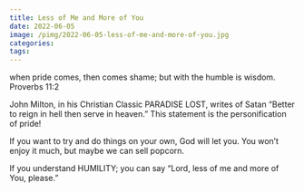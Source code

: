 ```yaml
---
title: Less of Me and More of You
date: 2022-06-05
image: /pimg/2022-06-05-less-of-me-and-more-of-you.jpg
categories:
tags:
---
```


<p data-block-key="kkjey">when pride comes, then comes shame; but with the humble is wisdom. Proverbs 11:2</p><p data-block-key="98p1s">John Milton, in his Christian Classic PARADISE LOST, writes of Satan “Better to reign in hell then serve in heaven.” This statement is the personification of pride!</p><p data-block-key="5r8u2">If you want to try and do things on your own, God will let you. You won’t enjoy it much, but maybe we can sell popcorn.</p><p data-block-key="b0bll">If you understand HUMILITY; you can say “Lord, less of me and more of You, please.”</p>


